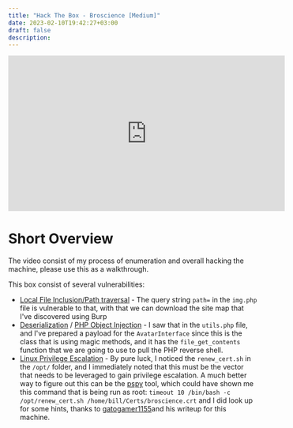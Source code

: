 ```yaml
---
title: "Hack The Box - Broscience [Medium]"
date: 2023-02-10T19:42:27+03:00
draft: false
description: 
---
```


<iframe width="560" height="315" src="https://www.youtube.com/embed/VBwhq7JRn_U" title="YouTube video player" frameborder="0" allow="accelerometer; autoplay; clipboard-write; encrypted-media; gyroscope; picture-in-picture; web-share" allowfullscreen></iframe>

# Short Overview

The video consist of my process of enumeration and overall hacking the machine, please use this as a walkthrough.

This box consist of several vulnerabilities:
* [Local File Inclusion/Path traversal](https://book.hacktricks.xyz/pentesting-web/file-inclusion) - The query string `path=` in the `img.php` file is vulnerable to that, with that we can download the site map that I've discovered using Burp
* [Deserialization](https://book.hacktricks.xyz/pentesting-web/deserialization) / [PHP Object Injection](https://owasp.org/www-community/vulnerabilities/PHP_Object_Injection) - I saw that in the `utils.php` file, and I've prepared a payload for the `AvatarInterface` since this is the class that is using magic methods, and it has the `file_get_contents` function that we are going to use to pull the PHP reverse shell.
* [Linux Privilege Escalation](https://book.hacktricks.xyz/linux-hardening/privilege-escalation) - By pure luck, I noticed the `renew_cert.sh` in the `/opt/` folder, and I immediately noted that this must be the vector that needs to be leveraged to gain privilege escalation. A much better way to figure out this can be the [pspy](https://github.com/DominicBreuker/pspy) tool, which could have shown me this command that is being run as root: `timeout 10 /bin/bash -c /opt/renew_cert.sh /home/bill/Certs/broscience.crt` and I did look up for some hints, thanks to [gatogamer1155](https://gatogamer1155.github.io/htb/broscience/)and his writeup for this machine.